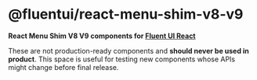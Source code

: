 # @fluentui/react-menu-shim-v8-v9

**React Menu Shim V8 V9 components for [Fluent UI React](https://react.fluentui.dev/)**

These are not production-ready components and **should never be used in product**. This space is useful for testing new components whose APIs might change before final release.
